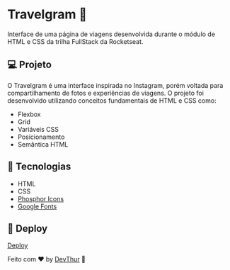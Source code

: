 # Travelgram 📸

Interface de uma página de viagens desenvolvida durante o módulo de HTML e CSS da trilha FullStack da Rocketseat.

## 💻 Projeto

O Travelgram é uma interface inspirada no Instagram, porém voltada para compartilhamento de fotos e experiências de viagens. O projeto foi desenvolvido utilizando conceitos fundamentais de HTML e CSS como:

- Flexbox
- Grid
- Variáveis CSS
- Posicionamento
- Semântica HTML

## 🚀 Tecnologias

- HTML
- CSS
- [Phosphor Icons](https://phosphoricons.com/)
- [Google Fonts](https://fonts.google.com/)

## 🔗 Deploy

[Deploy](https://travel-page-eight-theta.vercel.app/)

Feito com ♥ by [DevThur](https://github.com/oficialThur) 👋
